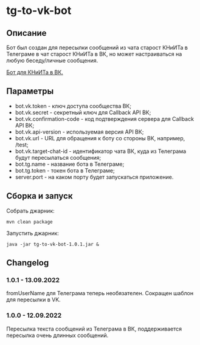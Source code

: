 # tg-to-vk-bot

## Описание

Бот был создан для пересылки сообщений из чата старост КНиИТа в Телеграме в чат старост КНиИТа в ВК, но может настраиваться на любую беседу/личные сообщения.

[Бот для КНиИТа в ВК.](https://vk.com/csit_tg_to_vk_bot)


## Параметры

* bot.vk.token - ключ доступа сообщества ВК;
* bot.vk.secret - секретный ключ для Callback API ВК;
* bot.vk.confirmation-code - код подтверждения сервера для Callback API ВК;
* bot.vk.api-version - используемая версия API ВК;
* bot.vk.url - URL для обращения к боту со стороны ВК, например, /test;
* bot.vk.target-chat-id - идентификатор чата ВК, куда из Телеграма будут пересылаться сообщения;
* bot.tg.name - название бота в Телеграме;
* bot.tg.token - токен бота в Телеграме;
* server.port - на каком порту будет запускаться приложение.

## Сборка и запуск

Собрать джарник:

```
mvn clean package
```

Запустить джарник:

```
java -jar tg-to-vk-bot-1.0.1.jar &
```

## Changelog

### 1.0.1 - 13.09.2022

fromUserName для Телеграма теперь необязателен. Сокращен шаблон для пересылки в VK.

### 1.0.0 - 12.09.2022

Пересылка текста сообщений из Телеграма в ВК, поддерживается пересылка очень длинных сообщений.
